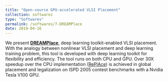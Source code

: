 ```yaml
---
title: "Open-source GPU-accelerated VLSI Placement"
collection: softwares
type: "Softwares"
permalink: /softwares/7-DREAMPlace
date: 2019-04-16
---
```


We present **[DREAMPlace](https://github.com/limbo018/DREAMPlace)**, 
deep learning toolkit-enabled VLSI placement.
With the analogy between nonlinear VLSI placement and deep learning training problem, this tool is developed with deep learning toolkit for flexibility and efficiency.
The tool runs on both CPU and GPU.
Over 30X speedup over the CPU implementation ([RePlAce](https://doi.org/10.1109/TCAD.2018.2859220)) is achieved in global placement and legalization on ISPD 2005 contest benchmarks with a Nvidia Tesla V100 GPU.
